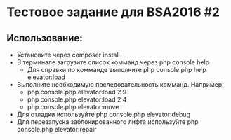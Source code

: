 # Тестовое задание для BSA2016 #2

## Использование:
* Установите через composer install 
*  В терминале загрузите список комманд через php console help
    + Для справки по комманде выполните php console.php help elevator:load 
* Выполните необходимую последовательность комманд. Например: 
    + php console.php elevator:load 2 9
    + php console.php elevator:load 2 4
    + php console.php elevator:move
* Для отладки используйте php console.php elevator:debug
* Для перезапуска заблокированного лифта используйте php console.php elevator:repair
